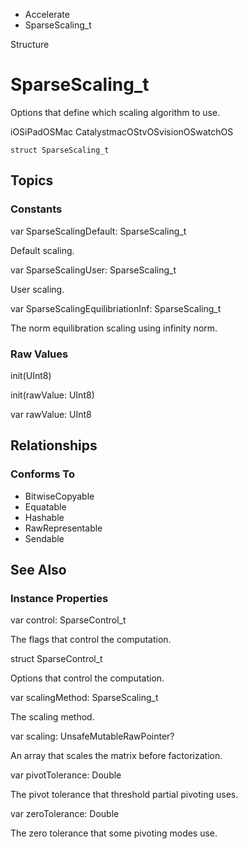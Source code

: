 

- Accelerate
-  SparseScaling_t 

Structure

# SparseScaling_t

Options that define which scaling algorithm to use.

iOSiPadOSMac CatalystmacOStvOSvisionOSwatchOS

``` source
struct SparseScaling_t
```

## Topics

### Constants

var SparseScalingDefault: SparseScaling_t

Default scaling.

var SparseScalingUser: SparseScaling_t

User scaling.

var SparseScalingEquilibriationInf: SparseScaling_t

The norm equilibration scaling using infinity norm.

### Raw Values

init(UInt8)

init(rawValue: UInt8)

var rawValue: UInt8

## Relationships

### Conforms To

- BitwiseCopyable
- Equatable
- Hashable
- RawRepresentable
- Sendable

## See Also

### Instance Properties

var control: SparseControl_t

The flags that control the computation.

struct SparseControl_t

Options that control the computation.

var scalingMethod: SparseScaling_t

The scaling method.

var scaling: UnsafeMutableRawPointer?

An array that scales the matrix before factorization.

var pivotTolerance: Double

The pivot tolerance that threshold partial pivoting uses.

var zeroTolerance: Double

The zero tolerance that some pivoting modes use.

